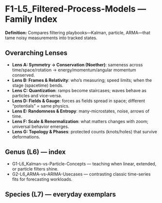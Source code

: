 # F1-L5_Filtered-Process-Models — Family Index
**Definition:** Compares filtering playbooks—Kalman, particle, ARMA—that tame noisy measurements into tracked states.
## Overarching Lenses

- **Lens A: Symmetry -> Conservation (Noether)**: sameness across time/space/rotation → energy/momentum/angular momentum conserved.
- **Lens B: Frames & Relativity**: who’s measuring; speed limits; when the stage (spacetime) bends.
- **Lens C: Quantization**: ramps become staircases; waves behave as particles and vice-versa.
- **Lens D: Fields & Gauge**: forces as fields spread in space; different “potentials” = same physics.
- **Lens E: Randomness & Entropy**: many-microstates, noise, arrows of time.
- **Lens F: Scale & Renormalization**: what matters changes with zoom; universal behavior emerges.
- **Lens G: Topology & Phases**: protected counts (knots/holes) that survive deformations.

## Genus (L6) — index
- G1-L6_Kalman-vs-Particle-Concepts — teaching when linear, extended, or particle filters shine.
- G2-L6_ARMA-vs-ARIMA-Usecases — contrasting classic time-series fits for forecasting workloads.
## Species (L7) — everyday exemplars
